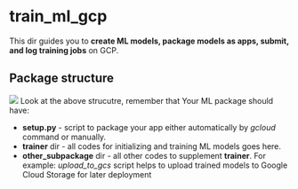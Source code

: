 # train_ml_gcp
This dir guides you to **create ML models, package models as apps, submit, and log training jobs** on GCP.

## Package structure
![](https://cloud.google.com/ai-platform/images/recommended-project-structure.png)
Look at the above strucutre, remember that
Your ML package should have:
- **setup.py** - script to package your app either automatically by *gcloud* command or manually.
- **trainer** dir - all codes for initializing and training ML models goes here.
- **other_subpackage** dir - all other codes to supplement **trainer**. For example: *upload_to_gcs* script helps to upload trained models to Google Cloud Storage for later deployment
